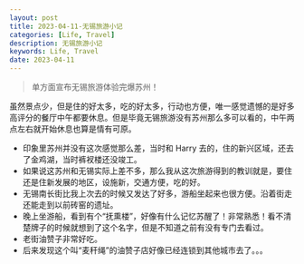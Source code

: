 ```yaml
---
layout: post
title: 2023-04-11-无锡旅游小记
categories: [Life, Travel]
description: 无锡旅游小记
keywords: Life, Travel
date: 2023-04-11
---
```


> 单方面宣布无锡旅游体验完爆苏州！

虽然景点少，但是住的好太多，吃的好太多，行动也方便，唯一感觉遗憾的是好多高评分的餐厅中午都要休息。但是毕竟无锡旅游没有苏州那么多可以看的，中午两点左右就开始休息也算是情有可原。


- 印象里苏州并没有这次感觉那么差，当时和 Harry 去的，住的新兴区域，还去了金鸡湖，当时裤衩楼还没竣工。
- 如果说这苏州和无锡实际上差不多，那么我从这次旅游得到的教训就是，要住还是住新发展的地区，设施新，交通方便，吃的好。
- 无锡南长街比我上次去的时候又发达了好多，游船坐起来也很方便。沿着街走还能走到以前砖窑的遗址。
- 晚上坐游船，看到有个“抚熏楼”，好像有什么记忆苏醒了！非常熟悉！看不清楚牌子的时候就想到了这个名字，但是不知道之前有没有专门去看过。
- 老街油赞子非常好吃。
- 后来发现这个叫“麦秆绳”的油赞子店好像已经连锁到其他城市去了。。。